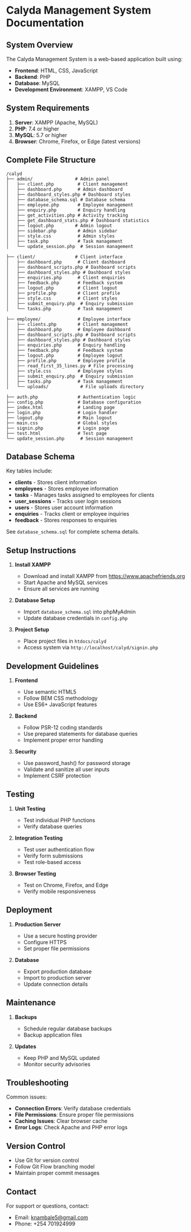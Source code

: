 # Calyda Management System Documentation

## System Overview
The Calyda Management System is a web-based application built using:
- **Frontend**: HTML, CSS, JavaScript
- **Backend**: PHP
- **Database**: MySQL
- **Development Environment**: XAMPP, VS Code

## System Requirements
1. **Server**: XAMPP (Apache, MySQL)
2. **PHP**: 7.4 or higher
3. **MySQL**: 5.7 or higher
4. **Browser**: Chrome, Firefox, or Edge (latest versions)

## Complete File Structure
```
/calyd
├── admin/                # Admin panel
│   ├── client.php         # Client management
│   ├── dashboard.php      # Admin dashboard
│   ├── dashboard_styles.php # Dashboard styles
│   ├── database_schema.sql # Database schema
│   ├── employee.php       # Employee management
│   ├── enquiry.php        # Enquiry handling
│   ├── get_activities.php # Activity tracking
│   ├── get_dashboard_stats.php # Dashboard statistics
│   ├── logout.php        # Admin logout
│   ├── sidebar.php        # Admin sidebar
│   ├── style.css          # Admin styles
│   ├── task.php           # Task management
│   └── update_session.php  # Session management

├── client/               # Client interface
│   ├── dashboard.php      # Client dashboard
│   ├── dashboard_scripts.php # Dashboard scripts
│   ├── dashboard_styles.php # Dashboard styles
│   ├── enquiries.php      # Client enquiries
│   ├── feedback.php       # Feedback system
│   ├── logout.php         # Client logout
│   ├── profile.php        # Client profile
│   ├── style.css          # Client styles
│   ├── submit_enquiry.php  # Enquiry submission
│   └── tasks.php          # Task management

├── employee/              # Employee interface
│   ├── clients.php        # Client management
│   ├── dashboard.php      # Employee dashboard
│   ├── dashboard_scripts.php # Dashboard scripts
│   ├── dashboard_styles.php # Dashboard styles
│   ├── enquiries.php      # Enquiry handling
│   ├── feedback.php       # Feedback system
│   ├── logout.php         # Employee logout
│   ├── profile.php        # Employee profile
│   ├── read_first_35_lines.py # File processing
│   ├── style.css          # Employee styles
│   ├── submit_enquiry.php  # Enquiry submission
│   ├── tasks.php          # Task management
│   └── uploads/            # File uploads directory

├── auth.php               # Authentication logic
├── config.php             # Database configuration
├── index.html             # Landing page
├── login.php              # Login handler
├── logout.php             # Main logout
├── main.css               # Global styles
├── signin.php             # Login page
├── test.html              # Test page
└── update_session.php      # Session management
```

## Database Schema
Key tables include:
- **clients** - Stores client information
- **employees** - Stores employee information
- **tasks** - Manages tasks assigned to employees for clients
- **user_sessions** - Tracks user login sessions
- **users** - Stores user account information
- **enquiries** - Tracks client or employee inquiries
- **feedback** - Stores responses to enquiries

See `database_schema.sql` for complete schema details.

## Setup Instructions
1. **Install XAMPP**
   - Download and install XAMPP from https://www.apachefriends.org
   - Start Apache and MySQL services
   - Ensure all services are running

2. **Database Setup**
   - Import `database_schema.sql` into phpMyAdmin
   - Update database credentials in `config.php`

3. **Project Setup**
   - Place project files in `htdocs/calyd`
   - Access system via `http://localhost/calyd/signin.php`

## Development Guidelines
1. **Frontend**
   - Use semantic HTML5
   - Follow BEM CSS methodology
   - Use ES6+ JavaScript features

2. **Backend**
   - Follow PSR-12 coding standards
   - Use prepared statements for database queries
   - Implement proper error handling

3. **Security**
   - Use password_hash() for password storage
   - Validate and sanitize all user inputs
   - Implement CSRF protection

## Testing
1. **Unit Testing**
   - Test individual PHP functions
   - Verify database queries

2. **Integration Testing**
   - Test user authentication flow
   - Verify form submissions
   - Test role-based access

3. **Browser Testing**
   - Test on Chrome, Firefox, and Edge
   - Verify mobile responsiveness

## Deployment
1. **Production Server**
   - Use a secure hosting provider
   - Configure HTTPS
   - Set proper file permissions

2. **Database**
   - Export production database
   - Import to production server
   - Update connection details

## Maintenance
1. **Backups**
   - Schedule regular database backups
   - Backup application files

2. **Updates**
   - Keep PHP and MySQL updated
   - Monitor security advisories

## Troubleshooting
Common issues:
- **Connection Errors**: Verify database credentials
- **File Permissions**: Ensure proper file permissions
- **Caching Issues**: Clear browser cache
- **Error Logs**: Check Apache and PHP error logs

## Version Control
- Use Git for version control
- Follow Git Flow branching model
- Maintain proper commit messages

## Contact
For support or questions, contact:
- Email: knambale5@gmail.com
- Phone: +254 701924999

